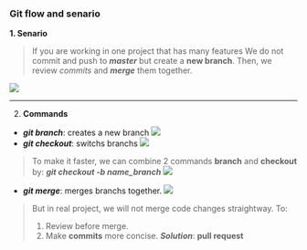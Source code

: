 ### Git flow and senario
**1. Senario**
> If you are working in one project that has many features
> We do not commit and push to ***master*** but create a **new branch**. Then, we review *commits* and ***merge*** them together.

![](https://gitbookdown.site/img/git_branch_merge.png)
___
2. **Commands**
* ***git branch***: creates a new branch
![](https://github.com/viendanbac/Learning-git-Github-from-scratch/blob/master/Images/branch.png)
* ***git checkout***: switchs branchs
![](https://github.com/viendanbac/Learning-git-Github-from-scratch/blob/master/Images/check-out.png)
> To make it faster, we can combine 2 commands **branch** and **checkout** by: ***git checkout -b name_branch***
![](https://github.com/viendanbac/Learning-git-Github-from-scratch/blob/master/Images/pull-request.png)
* ***git merge***: merges branchs together.
![](https://github.com/viendanbac/Learning-git-Github-from-scratch/blob/master/Images/merge.png)
> But in real project, we will not merge code changes straightway. To:
> 1. Review before merge.
> 2. Make **commits** more concise.
> ***Solution***: **pull request**
